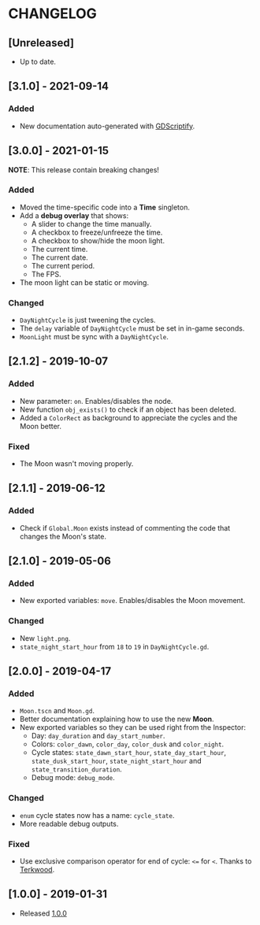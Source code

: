 # CHANGELOG

## [Unreleased]

* Up to date.

## [3.1.0] - 2021-09-14

### Added

- New documentation auto-generated with [GDScriptify](https://github.com/hiulit/gdscriptify).

## [3.0.0] - 2021-01-15

**NOTE**: This release contain breaking changes!

### Added

- Moved the time-specific code into a **Time** singleton.
- Add a **debug overlay** that shows:
    - A slider to change the time manually.
    - A checkbox to freeze/unfreeze the time.
    - A checkbox to show/hide the moon light.
    - The current time.
    - The current date.
    - The current period.
    - The FPS.
- The moon light can be static or moving.

### Changed

- `DayNightCycle` is just tweening the cycles.
- The `delay` variable of `DayNightCycle` must be set in in-game seconds.
- `MoonLight` must be sync with a `DayNightCycle`.

## [2.1.2] - 2019-10-07

### Added

- New parameter: `on`. Enables/disables the node.
- New function `obj_exists()` to check if an object has been deleted.
- Added a `ColorRect` as background to appreciate the cycles and the Moon better.

### Fixed

- The Moon wasn't moving properly.

## [2.1.1] - 2019-06-12

### Added

- Check if `Global.Moon` exists instead of commenting the code that changes the Moon's state.

## [2.1.0] - 2019-05-06

### Added

- New exported variables: `move`. Enables/disables the Moon movement.

### Changed

- New `light.png`.
- `state_night_start_hour` from `18` to `19` in `DayNightCycle.gd`.

## [2.0.0] - 2019-04-17

### Added

- `Moon.tscn` and `Moon.gd`. 
- Better documentation explaining how to use the new **Moon**.
- New exported variables so they can be used right from the Inspector:
    - Day: `day_duration` and `day_start_number`.
    - Colors: `color_dawn`, `color_day`, `color_dusk` and `color_night`.
    - Cycle states: `state_dawn_start_hour`, `state_day_start_hour`, `state_dusk_start_hour`, `state_night_start_hour` and `state_transition_duration`.
    - Debug mode: `debug_mode`.

### Changed

- `enum` cycle states now has a name: `cycle_state`.
- More readable debug outputs.

### Fixed

- Use exclusive comparison operator for end of cycle: `<=` for `<`. Thanks to [Terkwood](https://github.com/Terkwood).

## [1.0.0] - 2019-01-31

- Released [1.0.0](https://github.com/hiulit/Godot-3-2D-Day-Night-Cycle/releases/tag/v1.0.0)